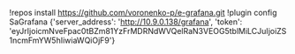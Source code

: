 !repos install https://github.com/voronenko-p/e-grafana.git
!plugin config SaGrafana {'server_address': 'http://10.9.0.138/grafana', 'token': 'eyJrIjoicmNveFpac0tBZm81YzFrMDRNdWVQelRaN3VEOG5tblMiLCJuIjoiZS1ncmFmYW5hIiwiaWQiOjF9'}